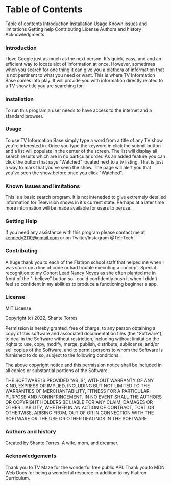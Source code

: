 # Table of Contents
Table of contents
Introduction
Installation
Usage
Known issues and limitations
Getting help
Contributing
License
Authors and history
Acknowledgments

### Introduction

I love Google just as much as the next person. It's quick, easy, and and an efficient way to locate alot of information at once. However, sometimes when you search for one thing it can give you a plethora of information that is not pertinent to what you need or want. This is where TV Information Base comes into play. It will provide you with information directly related to a TV show title you are searching for. 

### Installation

To run this program a user needs to have access to the internet and a standard browser.

### Usage

To use TV Information Base simply type a word from a title of any TV show you're interested in. Once you type the keyword in click the submit button and a list will populate in the center of the screen. The list will display all search results which are in no particular order. As an added feature you can click the button that says "Watched" located next to a tv listing. That is just a way to mark that you've seen the show. The page will alert you that you've seen the show before once you click "Watched".

### Known Issues and limitations

This is a basic search program. It is not inteneded to give extremely detailed information for Television shows in it's current state. Perhaps at a later time more information will be made available for users to peruse. 

### Getting Help

If you need any assistance with this program please contact me at kennedy2110@gmail.com or on Twiiter/Instagram @TeInTech.

### Contributing

A huge thank you to each of the Flatiron school staff that helped me when I was stuck on a line of code or had trouble executing a concept. Special recognition to my Cohort Lead Nancy Noyes as she often planted me in front of the "I believe" button so I could confidently push it when I didn't feel so confident in my abilities to produce a functioning beginner's app. 


### License

MIT License

Copyright (c) 2022, Shante Torres

Permission is hereby granted, free of charge, to any person obtaining a copy
of this software and associated documentation files (the "Software"), to deal
in the Software without restriction, including without limitation the rights
to use, copy, modify, merge, publish, distribute, sublicense, and/or sell
copies of the Software, and to permit persons to whom the Software is
furnished to do so, subject to the following conditions:

The above copyright notice and this permission notice shall be included in all
copies or substantial portions of the Software.

THE SOFTWARE IS PROVIDED "AS IS", WITHOUT WARRANTY OF ANY KIND, EXPRESS OR
IMPLIED, INCLUDING BUT NOT LIMITED TO THE WARRANTIES OF MERCHANTABILITY,
FITNESS FOR A PARTICULAR PURPOSE AND NONINFRINGEMENT. IN NO EVENT SHALL THE
AUTHORS OR COPYRIGHT HOLDERS BE LIABLE FOR ANY CLAIM, DAMAGES OR OTHER
LIABILITY, WHETHER IN AN ACTION OF CONTRACT, TORT OR OTHERWISE, ARISING FROM,
OUT OF OR IN CONNECTION WITH THE SOFTWARE OR THE USE OR OTHER DEALINGS IN THE
SOFTWARE.

### Authors and history

Created by Shante Torres. A wife, mom, and dreamer. 

### Acknowledgements

Thank you to TV Maze for the wonderful free public API. Thank you to MDN Web Docs for being a wonderful resource in addition to my Flatiron Curriculum.